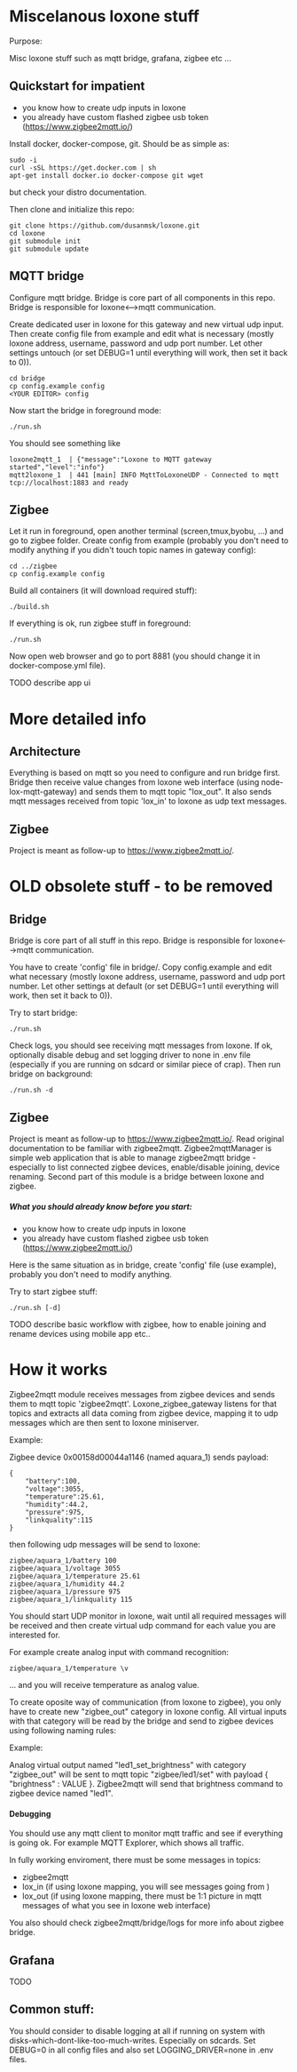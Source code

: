 # Miscelanous loxone stuff

Purpose:

Misc loxone stuff such as mqtt bridge, grafana, zigbee etc ...

## Quickstart for impatient

- you know how to create udp inputs in loxone
- you already have custom flashed zigbee usb token (https://www.zigbee2mqtt.io/) 

Install docker, docker-compose, git. Should be as simple as:

    sudo -i
    curl -sSL https://get.docker.com | sh
    apt-get install docker.io docker-compose git wget

but check your distro documentation.

Then clone and initialize this repo:

    git clone https://github.com/dusanmsk/loxone.git
    cd loxone
    git submodule init
    git submodule update

## MQTT bridge
    
Configure mqtt bridge. Bridge is core part of all components in this repo. Bridge is responsible for loxone<-->mqtt communication.

Create dedicated user in loxone for this gateway and new virtual udp input. Then create config file from example and edit what is necessary
(mostly loxone address, username, password and udp port number. Let other settings untouch (or set DEBUG=1 until everything will work, then set it back to 0)).

    cd bridge
    cp config.example config
    <YOUR EDITOR> config


Now start the bridge in foreground mode:

    ./run.sh

You should see something like
    
    loxone2mqtt_1  | {"message":"Loxone to MQTT gateway started","level":"info"}
    mqtt2loxone_1  | 441 [main] INFO MqttToLoxoneUDP - Connected to mqtt tcp://localhost:1883 and ready         


## Zigbee

Let it run in foreground, open another terminal (screen,tmux,byobu, ...) and go to zigbee folder. Create config from example (probably you don't need to modify anything if you didn't touch topic names in gateway config):

    cd ../zigbee
    cp config.example config
    
Build all containers (it will download required stuff):

    ./build.sh
    
If everything is ok, run zigbee stuff in foreground:

    ./run.sh
    
Now open web browser and go to port 8881 (you should change it in docker-compose.yml file).

TODO describe app ui

        


# More detailed info

## Architecture

Everything is based on mqtt so you need to configure and run bridge first. Bridge then receive value changes from loxone web interface
(using node-lox-mqtt-gateway) and sends them to mqtt topic "lox_out". It also sends mqtt messages received from topic 'lox_in' to loxone as udp text messages.

## Zigbee

Project is meant as follow-up to https://www.zigbee2mqtt.io/.

# OLD obsolete stuff - to be removed


    
## Bridge    

Bridge is core part of all stuff in this repo. Bridge is responsible for loxone<-->mqtt communication.

You have to create 'config' file in bridge/. Copy config.example and edit what necessary
(mostly loxone address, username, password and udp port number. Let other settings at default (or set DEBUG=1 until everything will work, then set it back to 0)).
 
Try to start bridge:

    ./run.sh
    
Check logs, you should see receiving mqtt messages from loxone. If ok, optionally disable debug and set logging driver
to none in .env file (especially if you are running on sdcard or similar piece of crap). Then run bridge on background:

    ./run.sh -d
    
    
## Zigbee

Project is meant as follow-up to https://www.zigbee2mqtt.io/. Read original documentation to be familiar with zigbee2mqtt.
Zigbee2mqttManager is simple web application that is able to manage zigbee2mqtt bridge - especially to list connected zigbee devices,
enable/disable joining, device renaming. Second part of this module is a bridge between loxone and zigbee. 

##### What you should already know before you start:
- you know how to create udp inputs in loxone
- you already have custom flashed zigbee usb token (https://www.zigbee2mqtt.io/) 
            
Here is the same situation as in bridge, create 'config' file (use example), probably you don't need to modify anything.
 
Try to start zigbee stuff:

    ./run.sh [-d]

TODO describe basic workflow with zigbee, how to enable joining and rename devices using mobile app etc..

# How it works

Zigbee2mqtt module receives messages from zigbee devices and sends them to mqtt topic 'zigbee2mqtt'.
Loxone_zigbee_gateway listens for that topics and extracts all data coming from zigbee device,
mapping it to udp messages which are then sent to loxone miniserver.

Example:

Zigbee device 0x00158d00044a1146 (named aquara_1) sends payload:

    {
        "battery":100,
        "voltage":3055,
        "temperature":25.61,
        "humidity":44.2,
        "pressure":975,
        "linkquality":115
    } 

then following udp messages will be send to loxone:

    zigbee/aquara_1/battery 100
    zigbee/aquara_1/voltage 3055
    zigbee/aquara_1/temperature 25.61
    zigbee/aquara_1/humidity 44.2
    zigbee/aquara_1/pressure 975
    zigbee/aquara_1/linkquality 115
    
You should start UDP monitor in loxone, wait until all required messages will be received
and then create virtual udp command for each value you are interested for.

For example create analog input with command recognition:

    zigbee/aquara_1/temperature \v
   
... and you will receive temperature as analog value.

To create oposite way of communication (from loxone to zigbee), you only have to create new "zigbee_out" category
in loxone config. All virtual inputs with that category will be read by the bridge and send to zigbee devices using following naming rules:

Example:

Analog virtual output named "led1_set_brightness" with category "zigbee_out" will be sent to mqtt topic "zigbee/led1/set" with payload { "brightness" : VALUE }.
Zigbee2mqtt will send that brightness command to zigbee device named "led1".

#### Debugging

You should use any mqtt client to monitor mqtt traffic and see if everything is going ok. For example MQTT Explorer, which shows all
traffic.

In fully working enviroment, there must be some messages in topics:

- zigbee2mqtt
- lox_in (if using loxone mapping, you will see messages going from )
- lox_out (if using loxone mapping, there must be 1:1 picture in mqtt messages of what you see in loxone web interface)

You also should check zigbee2mqtt/bridge/logs for more info about zigbee bridge.


## Grafana

TODO

## Common stuff:

You should consider to disable logging at all if running on system with disks-which-dont-like-too-much-writes. Especially on sdcards.
Set DEBUG=0 in all config files and also set LOGGING_DRIVER=none in .env files.